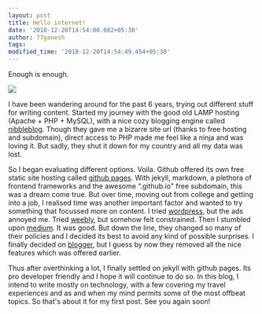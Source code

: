 ```yaml
---
layout: post
title: Hello internet!
date: '2018-12-20T14:54:00.002+05:30'
author: 77ganesh
tags: 
modified_time: '2018-12-20T14:54:49.454+05:30'
---
```

Enough is enough.

![](https://media.giphy.com/media/3oEduKiu3xvjkYvCww/giphy.gif)

I have been wandering around for the past 6 years, trying out different stuff for writing content. Started my journey with the good old LAMP hosting (Apache + PHP + MySQL), with a nice cozy blogging engine called [nibbleblog](http://www.nibbleblog.com). Though they gave me a bizarre site url (thanks to free hosting and subdomain), direct access to PHP made me feel like a ninja and was loving it. But sadly, they shut it down for my country and all my data was lost.

So I began evaluating different options. Voila. Github offered its own free static site hosting called [github pages](https://pages.github.com). With jekyll, markdown, a plethora of frontend frameworks and the awesome “.github.io" free subdomain, this was a dream come true. But over time, moving out from college and getting into a job, I realised time was another important factor and wanted to try something that focussed more on content. I tried [wordpress](https://wordpress.com), but the ads annoyed me. Tried [weebly](https://weebly.com), but somehow felt constrained. Then I stumbled upon [medium](https://medium.com). It was good. But down the line, they changed so many of their policies and I decided its best to avoid any kind of possible surprises. I finally decided on [blogger](https://blogger.com), but I guess by now they removed all the nice features which was offered earlier. 

Thus after overthinking a lot, I finally settled on jekyll with github pages. Its pro developer friendly and I hope it will continue to do so. In this blog, I intend to write mostly on technology, with a few covering my travel experiences and as and when my mind permits some of the most offbeat topics. So that's about it for my first post. See you again soon!
